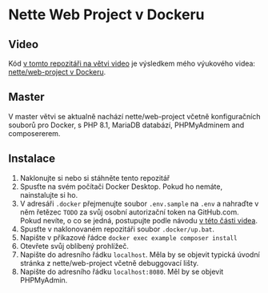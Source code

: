 Nette Web Project v Dockeru
===========================

## Video

Kód [v tomto repozitáři na větvi video](https://github.com/haltuf/web-project-docker/tree/video) je výsledkem mého výukového videa: [nette/web-project v Dockeru](https://www.youtube.com/watch?v=2i-9Ens7o0Q).

## Master

V master větvi se aktualně nachází nette/web-project včetně konfiguračních souborů pro Docker, s PHP 8.1, MariaDB databází, PHPMyAdminem and composererem.

## Instalace

1. Naklonujte si nebo si stáhněte tento repozitář 
2. Spusťte na svém počítači Docker Desktop. Pokud ho nemáte, nainstalujte si ho.
3. V adresáři `.docker` přejmenujte soubor `.env.sample` na `.env` a nahraďte v něm řetězec `TODO` za svůj osobní autorizační token na GitHub.com. Pokud nevíte, o co se jedná, postupujte podle návodu [v této části videa](https://www.youtube.com/watch?v=2i-9Ens7o0Q&t=1966s).
4. Spusťte v naklonovaném repozitáři soubor `.docker/up.bat`. 
5. Napište v příkazové řádce `docker exec example composer install`
6. Otevřete svůj oblíbený prohlížeč.
7. Napište do adresního řádku `localhost`. Měla by se objevit typická úvodní stránka z nette/web-project včetně debuggovací lišty.
8. Napište do adresního řádku `localhost:8080`. Měl by se objevit PHPMyAdmin.